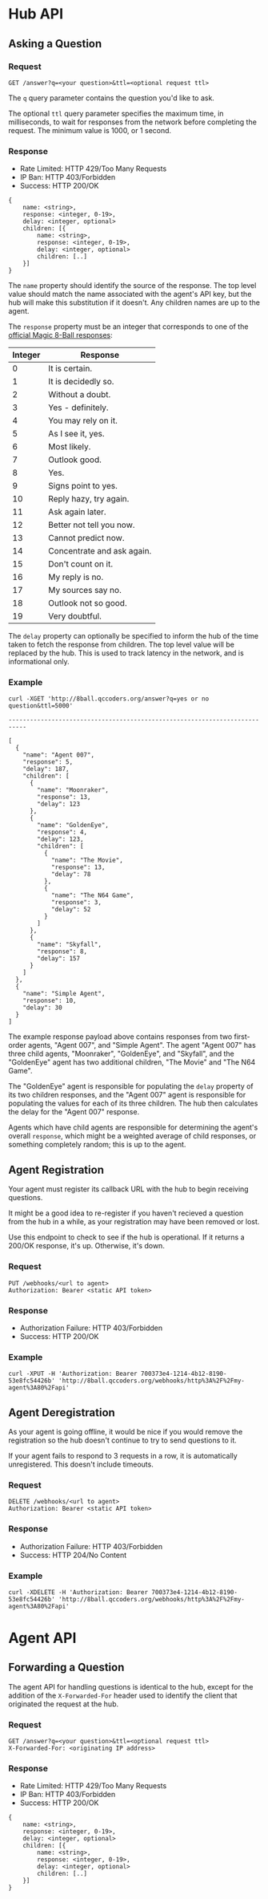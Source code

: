 # Hub API

## Asking a Question

### Request

```
GET /answer?q=<your question>&ttl=<optional request ttl>
```

The `q` query parameter contains the question you'd like to ask.

The optional `ttl` query parameter specifies the maximum time, in milliseconds, to wait for responses from the network before completing the request.  The minimum value is 1000, or 1 second.

### Response

* Rate Limited: HTTP 429/Too Many Requests
* IP Ban: HTTP 403/Forbidden
* Success: HTTP 200/OK

```
{
    name: <string>,
    response: <integer, 0-19>,
    delay: <integer, optional>
    children: [{
        name: <string>,
        response: <integer, 0-19>,
        delay: <integer, optional>
        children: [..]
    }]
}
```

The `name` property should identify the source of the response.  The top level value should match the name associated with the agent's API key, but the hub will make this substitution if it doesn't.  Any children names are up to the agent.

The `response` property must be an integer that corresponds to one of the [official Magic 8-Ball responses](https://en.wikipedia.org/wiki/Magic_8-Ball):

Integer | Response
--- | ---
0 | It is certain.
1 | It is decidedly so.
2 | Without a doubt.
3 | Yes - definitely.
4 | You may rely on it.
5 | As I see it, yes.
6 | Most likely.
7 | Outlook good.
8 | Yes.
9 | Signs point to yes.
10| Reply hazy, try again.
11| Ask again later.
12| Better not tell you now.
13| Cannot predict now.
14| Concentrate and ask again.
15| Don't count on it.
16| My reply is no.
17| My sources say no.
18| Outlook not so good.
19| Very doubtful.

The `delay` property can optionally be specified to inform the hub of the time taken to fetch the response from children.  The top level value will be replaced by the hub.  This is used to track latency in the network, and is informational only.

### Example

```
curl -XGET 'http://8ball.qccoders.org/answer?q=yes or no question&ttl=5000'

---------------------------------------------------------------------------

[
  {
    "name": "Agent 007",
    "response": 5,
    "delay": 187,
    "children": [
      {
        "name": "Moonraker",
        "response": 13,
        "delay": 123
      },
      {
        "name": "GoldenEye",
        "response": 4,
        "delay": 123,
        "children": [
          {
            "name": "The Movie",
            "response": 13,
            "delay": 78
          },
          {
            "name": "The N64 Game",
            "response": 3,
            "delay": 52
          }
        ]
      },
      {
        "name": "Skyfall",
        "response": 8,
        "delay": 157
      }
    ]
  },
  {
    "name": "Simple Agent",
    "response": 10,
    "delay": 30
  }
]
```

The example response payload above contains responses from two first-order agents, "Agent 007", and "Simple Agent".  The agent "Agent 007" has three child agents, "Moonraker", "GoldenEye", and "Skyfall", and the "GoldenEye" agent has two additional children, "The Movie" and "The N64 Game".

The "GoldenEye" agent is responsible for populating the `delay` property of its two children responses, and the "Agent 007" agent is responsible for populating the values for each of its three children.  The hub then calculates the delay for the "Agent 007" response.

Agents which have child agents are responsible for determining the agent's overall `response`, which might be a weighted average of child responses, or something completely random; this is up to the agent.

## Agent Registration

Your agent must register its callback URL with the hub to begin receiving questions.

It might be a good idea to re-register if you haven't recieved a question from the hub in a while, as your registration may have been removed or lost.

Use this endpoint to check to see if the hub is operational.  If it returns a 200/OK response, it's up.  Otherwise, it's down.

### Request 

```
PUT /webhooks/<url to agent>
Authorization: Bearer <static API token>
```
### Response

* Authorization Failure: HTTP 403/Forbidden
* Success: HTTP 200/OK

### Example

```
curl -XPUT -H 'Authorization: Bearer 700373e4-1214-4b12-8190-53e8fc54426b' 'http://8ball.qccoders.org/webhooks/http%3A%2F%2Fmy-agent%3A80%2Fapi'
```

## Agent Deregistration

As your agent is going offline, it would be nice if you would remove the registration so the hub doesn't continue to try to send questions to it.

If your agent fails to respond to 3 requests in a row, it is automatically unregistered.  This doesn't include timeouts.

### Request

```
DELETE /webhooks/<url to agent>
Authorization: Bearer <static API token>
```

### Response

* Authorization Failure: HTTP 403/Forbidden
* Success: HTTP 204/No Content

### Example

```
curl -XDELETE -H 'Authorization: Bearer 700373e4-1214-4b12-8190-53e8fc54426b' 'http://8ball.qccoders.org/webhooks/http%3A%2F%2Fmy-agent%3A80%2Fapi'
```

# Agent API

## Forwarding a Question

The agent API for handling questions is identical to the hub, except for the addition of the `X-Forwarded-For` header used to identify the client that originated the request at the hub.

### Request

```
GET /answer?q=<your question>&ttl=<optional request ttl>
X-Forwarded-For: <originating IP address>
```

### Response

* Rate Limited: HTTP 429/Too Many Requests
* IP Ban: HTTP 403/Forbidden
* Success: HTTP 200/OK

```
{
    name: <string>,
    response: <integer, 0-19>,
    delay: <integer, optional>
    children: [{
        name: <string>,
        response: <integer, 0-19>,
        delay: <integer, optional>
        children: [..]
    }]
}
```